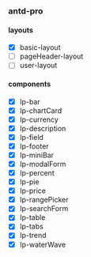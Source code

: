 ### antd-pro

#### layouts
- [x] basic-layout 
- [ ] pageHeader-layout
- [ ] user-layout

#### components
- [x] lp-bar
- [x] lp-chartCard
- [x] lp-currency
- [x] lp-description
- [x] lp-field
- [x] lp-footer
- [x] lp-miniBar
- [x] lp-modalForm
- [x] lp-percent
- [x] lp-pie
- [x] lp-price
- [x] lp-rangePicker
- [x] lp-searchForm
- [x] lp-table
- [x] lp-tabs
- [x] lp-trend
- [x] lp-waterWave